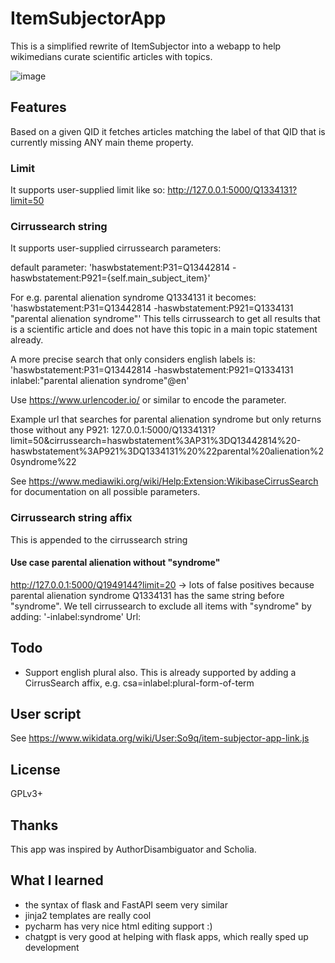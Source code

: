 # ItemSubjectorApp
This is a simplified rewrite of ItemSubjector into a webapp 
to help wikimedians curate scientific articles with topics.

![image](https://github.com/dpriskorn/ItemSubjectorApp/assets/68460690/3c60444f-695c-48e2-828d-23e35072ae7e)

## Features
Based on a given QID it fetches articles 
matching the label of that QID that is currently missing ANY main theme property.

### Limit
It supports user-supplied limit like so: http://127.0.0.1:5000/Q1334131?limit=50

### Cirrussearch string
It supports user-supplied cirrussearch parameters:

default parameter: 'haswbstatement:P31=Q13442814 -haswbstatement:P921={self.main_subject_item}'

For e.g. parental alienation syndrome Q1334131 it becomes: 'haswbstatement:P31=Q13442814 -haswbstatement:P921=Q1334131 "parental alienation syndrome"'
This tells cirrussearch to get all results that is a scientific article and does not have this topic in a main topic statement already.

A more precise search that only considers english labels is: 'haswbstatement:P31=Q13442814 -haswbstatement:P921=Q1334131 inlabel:"parental alienation syndrome"@en'

Use https://www.urlencoder.io/ or similar to encode the parameter.

Example url that searches for parental alienation syndrome but only returns those without any P921: 127.0.0.1:5000/Q1334131?limit=50&cirrussearch=haswbstatement%3AP31%3DQ13442814%20-haswbstatement%3AP921%3DQ1334131%20%22parental%20alienation%20syndrome%22

See https://www.mediawiki.org/wiki/Help:Extension:WikibaseCirrusSearch for documentation on all possible parameters.

### Cirrussearch string affix
This is appended to the cirrussearch string
#### Use case parental alienation without "syndrome"
http://127.0.0.1:5000/Q1949144?limit=20 -> lots of false positives because parental alienation syndrome Q1334131 has the same string before "syndrome".
We tell cirrussearch to exclude all items with "syndrome" by adding: '-inlabel:syndrome'
Url: 

## Todo
* Support english plural also. 
This is already supported by adding a CirrusSearch affix, e.g. csa=inlabel:plural-form-of-term

## User script
See https://www.wikidata.org/wiki/User:So9q/item-subjector-app-link.js

## License
GPLv3+

## Thanks
This app was inspired by AuthorDisambiguator and Scholia.

## What I learned
* the syntax of flask and FastAPI seem very similar
* jinja2 templates are really cool
* pycharm has very nice html editing support :)
* chatgpt is very good at helping with flask apps, which really sped up development